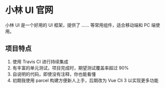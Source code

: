 # 小林 UI 官网

小林 UI 是一个好用的 UI 框架，提供了 …… 等常用组件，适合移动端和 PC 端使用。

## 项目特点

1. 使用 Travis CI 进行持续集成
2. 有丰富的单元测试，项目完成时，期望测试覆盖率超过 90%
3. 自说明的代码，即使没有注释，你也能看懂
4. 初期我使用 parcel 构建方便新人上手，后期改为 Vue Cli 3 以实现更多功能
